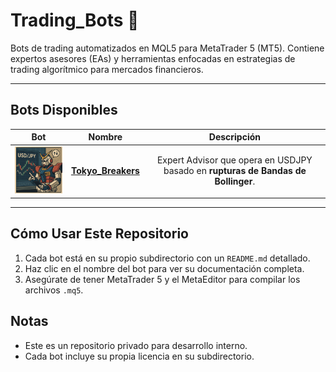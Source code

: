 # Trading_Bots 🤖

Bots de trading automatizados en MQL5 para MetaTrader 5 (MT5). Contiene expertos asesores (EAs) y herramientas enfocadas en estrategias de trading algorítmico para mercados financieros.

---

## Bots Disponibles

|     Bot     |   Nombre   |           Descripción           |
|:-----------:|:----------:|:-------------------------------:|
| <img src="Tokyo_Breakers/images/Tokyo_Breakers_logo.png" style="width:150px"/> | [**Tokyo_Breakers**](Tokyo_Breakers/README.md) | Expert Advisor que opera en USDJPY basado en **rupturas de Bandas de Bollinger**.|

---

## Cómo Usar Este Repositorio
1. Cada bot está en su propio subdirectorio con un `README.md` detallado.
2. Haz clic en el nombre del bot para ver su documentación completa.
3. Asegúrate de tener MetaTrader 5 y el MetaEditor para compilar los archivos `.mq5`.

## Notas
- Este es un repositorio privado para desarrollo interno.
- Cada bot incluye su propia licencia en su subdirectorio.